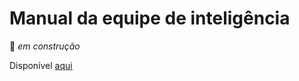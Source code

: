 # Manual da equipe de inteligência

:construction: *em construção*

Disponível [aqui](https://r-egreen.github.io/manual_inteligencia/)
